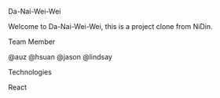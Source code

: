 Da-Nai-Wei-Wei

Welcome to Da-Nai-Wei-Wei, this is a project clone from NiDin.

Team Member

@auz @hsuan @jason @lindsay

Technologies

React
